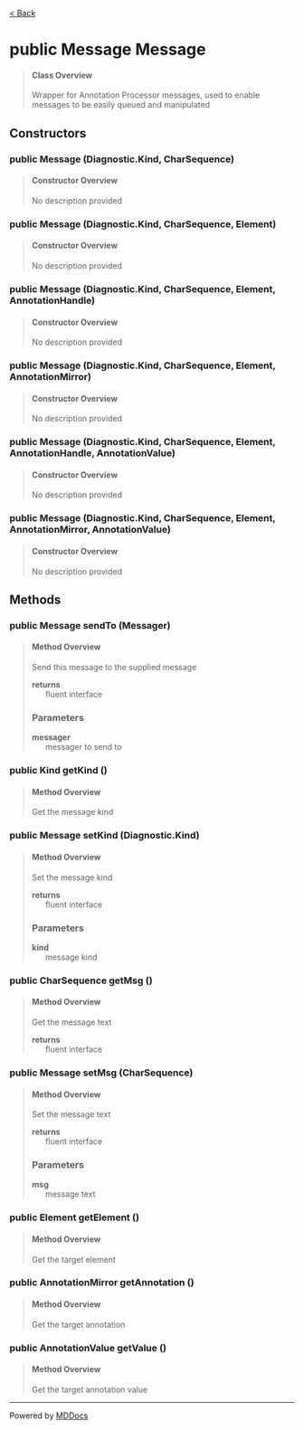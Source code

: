 [< Back](../README.md)
# public Message Message #
>#### Class Overview ####
>Wrapper for Annotation Processor messages, used to enable messages to be
 easily queued and manipulated
## Constructors ##
### public Message (Diagnostic.Kind, CharSequence) ###
>#### Constructor Overview ####
>No description provided
>
### public Message (Diagnostic.Kind, CharSequence, Element) ###
>#### Constructor Overview ####
>No description provided
>
### public Message (Diagnostic.Kind, CharSequence, Element, AnnotationHandle) ###
>#### Constructor Overview ####
>No description provided
>
### public Message (Diagnostic.Kind, CharSequence, Element, AnnotationMirror) ###
>#### Constructor Overview ####
>No description provided
>
### public Message (Diagnostic.Kind, CharSequence, Element, AnnotationHandle, AnnotationValue) ###
>#### Constructor Overview ####
>No description provided
>
### public Message (Diagnostic.Kind, CharSequence, Element, AnnotationMirror, AnnotationValue) ###
>#### Constructor Overview ####
>No description provided
>
## Methods ##
### public Message sendTo (Messager) ###
>#### Method Overview ####
>Send this message to the supplied message
>
>**returns**<br />
>&nbsp;&nbsp;&nbsp;&nbsp;&nbsp;&nbsp;fluent interface
>
>### Parameters ###
>**messager**<br />
>&nbsp;&nbsp;&nbsp;&nbsp;&nbsp;&nbsp;messager to send to
>
### public Kind getKind () ###
>#### Method Overview ####
>Get the message kind
>
### public Message setKind (Diagnostic.Kind) ###
>#### Method Overview ####
>Set the message kind
>
>**returns**<br />
>&nbsp;&nbsp;&nbsp;&nbsp;&nbsp;&nbsp;fluent interface
>
>### Parameters ###
>**kind**<br />
>&nbsp;&nbsp;&nbsp;&nbsp;&nbsp;&nbsp;message kind
>
### public CharSequence getMsg () ###
>#### Method Overview ####
>Get the message text
>
>**returns**<br />
>&nbsp;&nbsp;&nbsp;&nbsp;&nbsp;&nbsp;fluent interface
>
### public Message setMsg (CharSequence) ###
>#### Method Overview ####
>Set the message text
>
>**returns**<br />
>&nbsp;&nbsp;&nbsp;&nbsp;&nbsp;&nbsp;fluent interface
>
>### Parameters ###
>**msg**<br />
>&nbsp;&nbsp;&nbsp;&nbsp;&nbsp;&nbsp;message text
>
### public Element getElement () ###
>#### Method Overview ####
>Get the target element
>
### public AnnotationMirror getAnnotation () ###
>#### Method Overview ####
>Get the target annotation
>
### public AnnotationValue getValue () ###
>#### Method Overview ####
>Get the target annotation value
>

---
Powered by [MDDocs](https://github.com/VRCube/MDDocs)